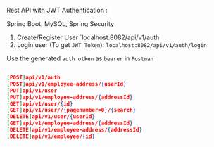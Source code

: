 Rest API with JWT Authentication : 

Spring Boot, MySQL, Spring Security

1. Create/Register User `localhost:8082/api/v1/auth
2. Login user (To get `JWT Token`): `localhost:8082/api/v1/auth/login`

Use the generated `auth otken` as `bearer` in `Postman`

```json

[POST]api/v1/auth
[POST]api/v1/employee-address/{userId}
[PUT]api/v1/user
[PUT]api/v1/employee-address/{addressId}
[GET]api/v1/user/{id}
[GET]api/v1/user//{pagenumber=0}/{search}
[DELETE]api/v1/user/{userId}
[GET]api/v1/employee-address/{addressId}
[DELETE]api/v1/employee-address/{addressId}
[DELETE]api/v1/employee/{id}

```